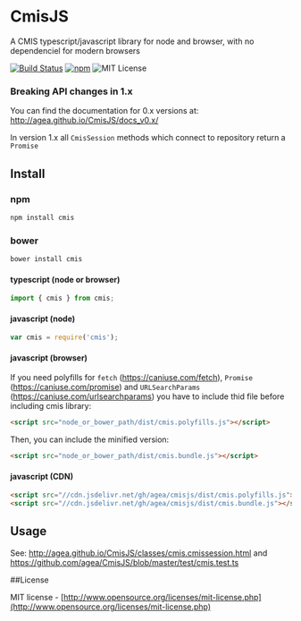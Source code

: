 CmisJS
======

A CMIS typescript/javascript library for node and browser, with no dependenciel for modern browsers

[![Build Status](https://img.shields.io/travis/agea/CmisJS.svg)](https://travis-ci.org/agea/CmisJS)
[![npm](https://img.shields.io/npm/v/cmis.svg)](https://www.npmjs.com/package/cmis)
![MIT License](https://img.shields.io/npm/l/cmis.svg)

### Breaking API changes in 1.x

You can find the documentation for 0.x versions at: http://agea.github.io/CmisJS/docs_v0.x/

In version 1.x all `CmisSession` methods which connect to repository return a `Promise`

## Install

### npm
```bash
npm install cmis
```
### bower
```bash
bower install cmis
```

#### typescript (node or browser)

```javascript
import { cmis } from cmis;
```

#### javascript (node)

```javascript
var cmis = require('cmis');
```

#### javascript (browser)

If you need polyfills for `fetch` (https://caniuse.com/fetch), `Promise` (https://caniuse.com/promise) and `URLSearchParams` (https://caniuse.com/urlsearchparams) you have to include thid file before including cmis library:

```html
<script src="node_or_bower_path/dist/cmis.polyfills.js"></script>
```

Then, you can include the minified version:
```html
<script src="node_or_bower_path/dist/cmis.bundle.js"></script>
```

#### javascript (CDN)

```html
<script src="//cdn.jsdelivr.net/gh/agea/cmisjs/dist/cmis.polyfills.js"></script>
<script src="//cdn.jsdelivr.net/gh/agea/cmisjs/dist/cmis.bundle.js"></script>
```

## Usage

See: http://agea.github.io/CmisJS/classes/cmis.cmissession.html and https://github.com/agea/CmisJS/blob/master/test/cmis.test.ts


##License

MIT license - [http://www.opensource.org/licenses/mit-license.php](http://www.opensource.org/licenses/mit-license.php)